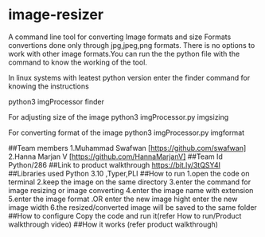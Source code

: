 # image-resizer
A command line tool for converting Image formats and size Formats convertions done only through jpg,jpeg,png formats.
There is no options to work with other image formats.You can run the the python file with the command to know the working of the tool.

In linux systems with leatest python version enter the finder command for knowing the instructions

python3 imgProcessor finder

For adjusting size of the image
python3 imgProcessor.py imgsizing

For converting format of the image
python3 imgProcessor.py imgformat

##Team members
1.Muhammad Swafwan [https://github.com/swafwan]
2.Hanna Marjan V [https://github.com/HannaMarjanV]
##Team Id
Python/286
##Link to product walkthrough
https://bit.ly/3tQSY4I
##Libraries used
Python 3.10 ,Typer,PLI
##How to run
1.open the code on terminal
2.keep the image on the same directory
3.enter the command for image resizing or image converting
4.enter the image name with  extension
5.enter the image format
 .OR enter the new image hight
     enter the new image width
6.the resized/converted image will be saved to the same folder
##How to configure
Copy the code and run it(refer How to run/Product walkthrough video)
##How it works 
(refer product walkthrough)





